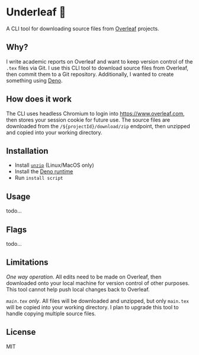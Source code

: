 # Underleaf 🍃

A CLI tool for downloading source files from
[Overleaf](https://www.overleaf.com/) projects.

## Why?

I write academic reports on Overleaf and want to keep version control of the
`.tex` files via Git. I use this CLI tool to download source files from
Overleaf, then commit them to a Git repository. Additionally, I wanted to create
something using [Deno](https://deno.land/).

## How does it work

The CLI uses headless Chromium to login into https://www.overleaf.com, then
stores your session cookie for future use. The source files are downloaded from
the `/${projectId}/download/zip` endpoint, then unzipped and copied into your
working directory.

## Installation

- Install [`unzip`](https://linux.die.net/man/1/unzip) (Linux/MacOS only)
- Install the
  [Deno runtime](https://deno.land/manual/getting_started/installation)
- Run `install script`

## Usage

todo...

## Flags

todo...

## Limitations

_One way operation_. All edits need to be made on Overleaf, then downloaded onto
your local machine for version control of other purposes. This tool cannot help
push local changes back to Overleaf.

_`main.tex` only_. All files will be downloaded and unzipped, but only
`main.tex` will be copied into your working directory. I plan to upgrade this
tool to handle copying multiple source files.

## License

MIT
